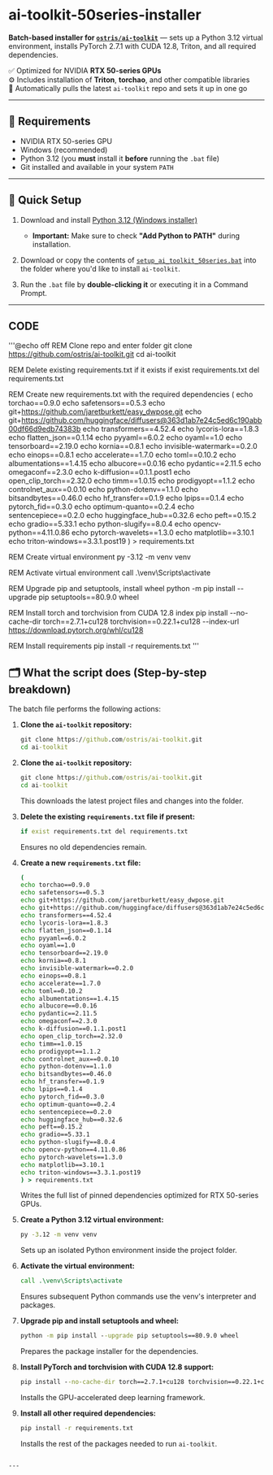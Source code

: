 # ai-toolkit-50series-installer

**Batch-based installer for [`ostris/ai-toolkit`](https://github.com/ostris/ai-toolkit)** — sets up a Python 3.12 virtual environment, installs PyTorch 2.7.1 with CUDA 12.8, Triton, and all required dependencies.

✅ Optimized for NVIDIA **RTX 50-series GPUs**  
⚙️ Includes installation of **Triton**, **torchao**, and other compatible libraries  
🧪 Automatically pulls the latest `ai-toolkit` repo and sets it up in one go

---

## 🔧 Requirements

- NVIDIA RTX 50-series GPU  
- Windows (recommended)  
- Python 3.12 (you **must** install it **before** running the `.bat` file)  
- Git installed and available in your system `PATH`

---

## 🚀 Quick Setup

1. Download and install [Python 3.12 (Windows installer)](https://www.python.org/ftp/python/3.12.3/python-3.12.3-amd64.exe)  
   - **Important:** Make sure to check **"Add Python to PATH"** during installation.

2. Download or copy the contents of [`setup_ai_toolkit_50series.bat`](setup_ai_toolkit_50series.bat) into the folder where you'd like to install `ai-toolkit`.

3. Run the `.bat` file by **double-clicking it** or executing it in a Command Prompt.

---

## CODE

'''@echo off
REM Clone repo and enter folder
git clone https://github.com/ostris/ai-toolkit.git
cd ai-toolkit

REM Delete existing requirements.txt if it exists
if exist requirements.txt del requirements.txt

REM Create new requirements.txt with the required dependencies
(
echo torchao==0.9.0
echo safetensors==0.5.3
echo git+https://github.com/jaretburkett/easy_dwpose.git
echo git+https://github.com/huggingface/diffusers@363d1ab7e24c5ed6c190abb00df66d9edb74383b
echo transformers==4.52.4
echo lycoris-lora==1.8.3
echo flatten_json==0.1.14
echo pyyaml==6.0.2
echo oyaml==1.0
echo tensorboard==2.19.0
echo kornia==0.8.1
echo invisible-watermark==0.2.0
echo einops==0.8.1
echo accelerate==1.7.0
echo toml==0.10.2
echo albumentations==1.4.15
echo albucore==0.0.16
echo pydantic==2.11.5
echo omegaconf==2.3.0
echo k-diffusion==0.1.1.post1
echo open_clip_torch==2.32.0
echo timm==1.0.15
echo prodigyopt==1.1.2
echo controlnet_aux==0.0.10
echo python-dotenv==1.1.0
echo bitsandbytes==0.46.0
echo hf_transfer==0.1.9
echo lpips==0.1.4
echo pytorch_fid==0.3.0
echo optimum-quanto==0.2.4
echo sentencepiece==0.2.0
echo huggingface_hub==0.32.6
echo peft==0.15.2
echo gradio==5.33.1
echo python-slugify==8.0.4
echo opencv-python==4.11.0.86
echo pytorch-wavelets==1.3.0
echo matplotlib==3.10.1
echo triton-windows==3.3.1.post19
) > requirements.txt

REM Create virtual environment
py -3.12 -m venv venv

REM Activate virtual environment
call .\venv\Scripts\activate

REM Upgrade pip and setuptools, install wheel
python -m pip install --upgrade pip setuptools==80.9.0 wheel

REM Install torch and torchvision from CUDA 12.8 index
pip install --no-cache-dir torch==2.7.1+cu128 torchvision==0.22.1+cu128 --index-url https://download.pytorch.org/whl/cu128

REM Install requirements
pip install -r requirements.txt
''' 

## 🗂 What the script does (Step-by-step breakdown)

The batch file performs the following actions:

1. **Clone the `ai-toolkit` repository:**  
   ```bat
   git clone https://github.com/ostris/ai-toolkit.git
   cd ai-toolkit
1. **Clone the `ai-toolkit` repository:**  
   ```bat
   git clone https://github.com/ostris/ai-toolkit.git
   cd ai-toolkit
   ```  
   This downloads the latest project files and changes into the folder.

2. **Delete the existing `requirements.txt` file if present:**  
   ```bat
   if exist requirements.txt del requirements.txt
   ```  
   Ensures no old dependencies remain.

3. **Create a new `requirements.txt` file:**  
   ```bat
   (
   echo torchao==0.9.0
   echo safetensors==0.5.3
   echo git+https://github.com/jaretburkett/easy_dwpose.git
   echo git+https://github.com/huggingface/diffusers@363d1ab7e24c5ed6c190abb00df66d9edb74383b
   echo transformers==4.52.4
   echo lycoris-lora==1.8.3
   echo flatten_json==0.1.14
   echo pyyaml==6.0.2
   echo oyaml==1.0
   echo tensorboard==2.19.0
   echo kornia==0.8.1
   echo invisible-watermark==0.2.0
   echo einops==0.8.1
   echo accelerate==1.7.0
   echo toml==0.10.2
   echo albumentations==1.4.15
   echo albucore==0.0.16
   echo pydantic==2.11.5
   echo omegaconf==2.3.0
   echo k-diffusion==0.1.1.post1
   echo open_clip_torch==2.32.0
   echo timm==1.0.15
   echo prodigyopt==1.1.2
   echo controlnet_aux==0.0.10
   echo python-dotenv==1.1.0
   echo bitsandbytes==0.46.0
   echo hf_transfer==0.1.9
   echo lpips==0.1.4
   echo pytorch_fid==0.3.0
   echo optimum-quanto==0.2.4
   echo sentencepiece==0.2.0
   echo huggingface_hub==0.32.6
   echo peft==0.15.2
   echo gradio==5.33.1
   echo python-slugify==8.0.4
   echo opencv-python==4.11.0.86
   echo pytorch-wavelets==1.3.0
   echo matplotlib==3.10.1
   echo triton-windows==3.3.1.post19
   ) > requirements.txt
   ```  
   Writes the full list of pinned dependencies optimized for RTX 50-series GPUs.

4. **Create a Python 3.12 virtual environment:**  
   ```bat
   py -3.12 -m venv venv
   ```  
   Sets up an isolated Python environment inside the project folder.

5. **Activate the virtual environment:**  
   ```bat
   call .\venv\Scripts\activate
   ```  
   Ensures subsequent Python commands use the venv's interpreter and packages.

6. **Upgrade pip and install setuptools and wheel:**  
   ```bat
   python -m pip install --upgrade pip setuptools==80.9.0 wheel
   ```  
   Prepares the package installer for the dependencies.

7. **Install PyTorch and torchvision with CUDA 12.8 support:**  
   ```bat
   pip install --no-cache-dir torch==2.7.1+cu128 torchvision==0.22.1+cu128 --index-url https://download.pytorch.org/whl/cu128
   ```  
   Installs the GPU-accelerated deep learning framework.

8. **Install all other required dependencies:**  
   ```bat
   pip install -r requirements.txt
   ```  
   Installs the rest of the packages needed to run `ai-toolkit`.
```

---

